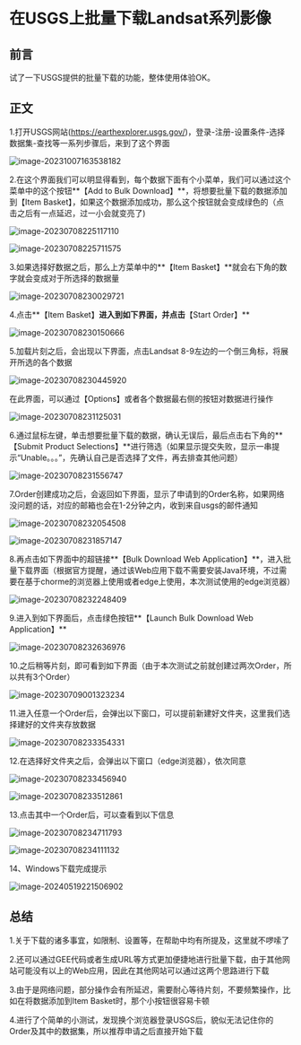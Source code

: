 # 在USGS上批量下载Landsat系列影像

## 前言

试了一下USGS提供的批量下载的功能，整体使用体验OK。

## 正文

1.打开USGS网站(https://earthexplorer.usgs.gov/)，登录-注册-设置条件-选择数据集-查找等一系列步骤后，来到了这个界面

![image-20231007163538182](https://gitee.com/zbhgis/pic/raw/master/blog/image-20231007163538182.png)

2.在这个界面我们可以明显得看到，每个数据下面有个小菜单，我们可以通过这个菜单中的这个按钮**【Add  to Bulk Download】**，将想要批量下载的数据添加到【Item Basket】，如果这个数据添加成功，那么这个按钮就会变成绿色的（点击之后有一点延迟，过一小会就变亮了)

![image-20230708225117110](https://gitee.com/zbhgis/pic/raw/master/blog/image-20230708225117110.png)

![image-20230708225711575](https://gitee.com/zbhgis/pic/raw/master/blog/image-20230708225711575.png)

3.如果选择好数据之后，那么上方菜单中的**【Item Basket】**就会右下角的数字就会变成对于所选择的数据量

![image-20230708230029721](https://gitee.com/zbhgis/pic/raw/master/blog/image-20230708230029721.png)

4.点击**【Item Basket】**进入到如下界面，并点击**【Start Order】**

![image-20230708230150666](https://gitee.com/zbhgis/pic/raw/master/blog/image-20230708230150666.png)

5.加载片刻之后，会出现以下界面，点击Landsat 8-9左边的一个倒三角标，将展开所选的各个数据

![image-20230708230445920](https://gitee.com/zbhgis/pic/raw/master/blog/image-20230708230445920.png)

在此界面，可以通过【Options】或者各个数据最右侧的按钮对数据进行操作

![image-20230708231125031](https://gitee.com/zbhgis/pic/raw/master/blog/image-20230708231125031.png)

6.通过鼠标左键，单击想要批量下载的数据，确认无误后，最后点击右下角的**【Submit Product Selections】**进行筛选（如果显示提交失败，显示一串提示“Unable。。。”，先确认自己是否选择了文件，再去排查其他问题）

![image-20230708231556747](https://gitee.com/zbhgis/pic/raw/master/blog/image-20230708231556747.png)

7.Order创建成功之后，会返回如下界面，显示了申请到的Order名称，如果网络没问题的话，对应的邮箱也会在1-2分钟之内，收到来自usgs的邮件通知

![image-20230708232054508](https://gitee.com/zbhgis/pic/raw/master/blog/image-20230708232054508.png)

![image-20230708231857147](https://gitee.com/zbhgis/pic/raw/master/blog/image-20230708231857147.png)

8.再点击如下界面中的超链接**【Bulk Download Web Application】**，进入批量下载界面（根据官方提醒，通过该Web应用下载不需要安装Java环境，不过需要在基于chorme的浏览器上使用或者edge上使用，本次测试使用的edge浏览器）

![image-20230708232248409](https://gitee.com/zbhgis/pic/raw/master/blog/image-20230708232248409.png)

9.进入到如下界面后，点击绿色按钮**【Launch Bulk Download Web Application】**

![image-20230708232636976](https://gitee.com/zbhgis/pic/raw/master/blog/image-20230708232636976.png)

10.之后稍等片刻，即可看到如下界面（由于本次测试之前就创建过两次Order，所以共有3个Order）

![image-20230709001323234](https://gitee.com/zbhgis/pic/raw/master/blog/image-20230709001323234.png)

11.进入任意一个Order后，会弹出以下窗口，可以提前新建好文件夹，这里我们选择建好的文件夹存放数据

![image-20230708233354331](https://gitee.com/zbhgis/pic/raw/master/blog/image-20230708233354331.png)

12.在选择好文件夹之后，会弹出以下窗口（edge浏览器），依次同意

![image-20230708233456940](https://gitee.com/zbhgis/pic/raw/master/blog/image-20230708233456940.png)

![image-20230708233512861](https://gitee.com/zbhgis/pic/raw/master/blog/image-20230708233512861.png)

13.点击其中一个Order后，可以查看到以下信息

![image-20230708234711793](https://gitee.com/zbhgis/pic/raw/master/blog/image-20230708234711793.png)

![image-20230708234111132](https://gitee.com/zbhgis/pic/raw/master/blog/image-20230708234111132.png)

14、Windows下载完成提示

![image-20240519221506902](https://gitee.com/zbhgis/pic/raw/master/blog/image-20240519221506902.png)

## **总结**

1.关于下载的诸多事宜，如限制、设置等，在帮助中均有所提及，这里就不啰嗦了

2.还可以通过GEE代码或者生成URL等方式更加便捷地进行批量下载，由于其他网站可能没有以上的Web应用，因此在其他网站可以通过这两个思路进行下载

3.由于是网络问题，部分操作会有所延迟，需要耐心等待片刻，不要频繁操作，比如在将数据添加到Item Basket时，那个小按钮很容易卡顿

4.进行了个简单的小测试，发现换个浏览器登录USGS后，貌似无法记住你的Order及其中的数据集，所以推荐申请之后直接开始下载

<!-- ##{"timestamp":1696716000}## -->